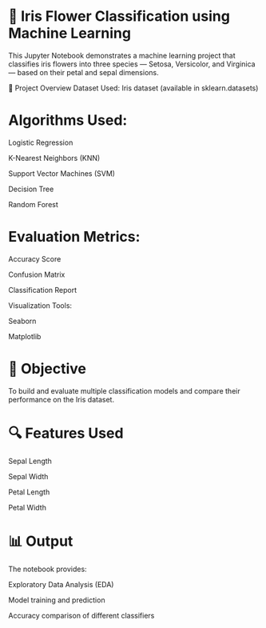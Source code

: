 # 🌸 Iris Flower Classification using Machine Learning
This Jupyter Notebook demonstrates a machine learning project that classifies iris flowers into three species — Setosa, Versicolor, and Virginica — based on their petal and sepal dimensions.

📌 Project Overview
Dataset Used: Iris dataset (available in sklearn.datasets)

# Algorithms Used:

Logistic Regression

K-Nearest Neighbors (KNN)

Support Vector Machines (SVM)

Decision Tree

Random Forest

# Evaluation Metrics:

Accuracy Score

Confusion Matrix

Classification Report

Visualization Tools:

Seaborn

Matplotlib


# 🎯 Objective
To build and evaluate multiple classification models and compare their performance on the Iris dataset.

# 🔍 Features Used
Sepal Length

Sepal Width

Petal Length

Petal Width


# 📊 Output
The notebook provides:

Exploratory Data Analysis (EDA)

Model training and prediction

Accuracy comparison of different classifiers
